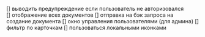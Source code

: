 [] выводить предупреждение если пользователь не авторизовался  
[] отображение всех документов
[] отправка на бэк запроса на создание документа
[] окно управления пользователями (для админа)
[] фильтр по карточкам
[] пользоваться локальными иконками